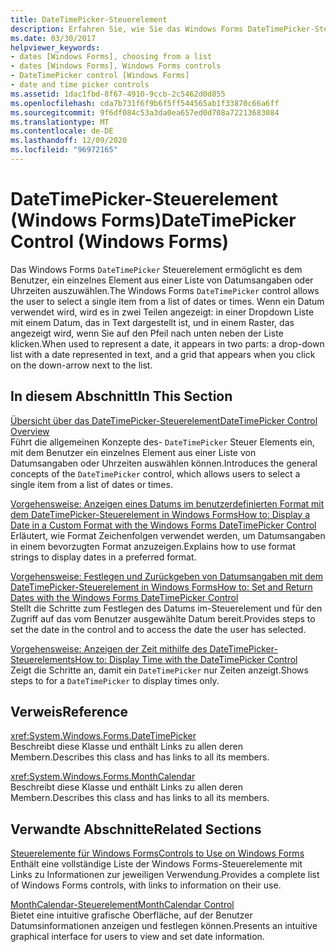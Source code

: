 ```yaml
---
title: DateTimePicker-Steuerelement
description: Erfahren Sie, wie Sie das Windows Forms DateTimePicker-Steuerelement verwenden können, damit der Benutzer ein einzelnes Element aus einer Liste von Datumsangaben oder Uhrzeiten auswählen kann.
ms.date: 03/30/2017
helpviewer_keywords:
- dates [Windows Forms], choosing from a list
- dates [Windows Forms], Windows Forms controls
- DateTimePicker control [Windows Forms]
- date and time picker controls
ms.assetid: 1dac1fbd-8f67-4910-9ccb-2c5462d0d855
ms.openlocfilehash: cda7b731f6f9b6f5ff544565ab1f33870c66a6ff
ms.sourcegitcommit: 9f6df084c53a3da0ea657ed0d708a72213683084
ms.translationtype: MT
ms.contentlocale: de-DE
ms.lasthandoff: 12/09/2020
ms.locfileid: "96972165"
---
```

# <a name="datetimepicker-control-windows-forms"></a><span data-ttu-id="16bf5-103">DateTimePicker-Steuerelement (Windows Forms)</span><span class="sxs-lookup"><span data-stu-id="16bf5-103">DateTimePicker Control (Windows Forms)</span></span>
<span data-ttu-id="16bf5-104">Das Windows Forms `DateTimePicker` Steuerelement ermöglicht es dem Benutzer, ein einzelnes Element aus einer Liste von Datumsangaben oder Uhrzeiten auszuwählen.</span><span class="sxs-lookup"><span data-stu-id="16bf5-104">The Windows Forms `DateTimePicker` control allows the user to select a single item from a list of dates or times.</span></span> <span data-ttu-id="16bf5-105">Wenn ein Datum verwendet wird, wird es in zwei Teilen angezeigt: in einer Dropdown Liste mit einem Datum, das in Text dargestellt ist, und in einem Raster, das angezeigt wird, wenn Sie auf den Pfeil nach unten neben der Liste klicken.</span><span class="sxs-lookup"><span data-stu-id="16bf5-105">When used to represent a date, it appears in two parts: a drop-down list with a date represented in text, and a grid that appears when you click on the down-arrow next to the list.</span></span>  
  
## <a name="in-this-section"></a><span data-ttu-id="16bf5-106">In diesem Abschnitt</span><span class="sxs-lookup"><span data-stu-id="16bf5-106">In This Section</span></span>  
 [<span data-ttu-id="16bf5-107">Übersicht über das DateTimePicker-Steuerelement</span><span class="sxs-lookup"><span data-stu-id="16bf5-107">DateTimePicker Control Overview</span></span>](datetimepicker-control-overview-windows-forms.md)  
 <span data-ttu-id="16bf5-108">Führt die allgemeinen Konzepte des- `DateTimePicker` Steuer Elements ein, mit dem Benutzer ein einzelnes Element aus einer Liste von Datumsangaben oder Uhrzeiten auswählen können.</span><span class="sxs-lookup"><span data-stu-id="16bf5-108">Introduces the general concepts of the `DateTimePicker` control, which allows users to select a single item from a list of dates or times.</span></span>  
  
 [<span data-ttu-id="16bf5-109">Vorgehensweise: Anzeigen eines Datums im benutzerdefinierten Format mit dem DateTimePicker-Steuerelement in Windows Forms</span><span class="sxs-lookup"><span data-stu-id="16bf5-109">How to: Display a Date in a Custom Format with the Windows Forms DateTimePicker Control</span></span>](display-a-date-in-a-custom-format-with-wf-datetimepicker-control.md)  
 <span data-ttu-id="16bf5-110">Erläutert, wie Format Zeichenfolgen verwendet werden, um Datumsangaben in einem bevorzugten Format anzuzeigen.</span><span class="sxs-lookup"><span data-stu-id="16bf5-110">Explains how to use format strings to display dates in a preferred format.</span></span>  
  
 [<span data-ttu-id="16bf5-111">Vorgehensweise: Festlegen und Zurückgeben von Datumsangaben mit dem DateTimePicker-Steuerelement in Windows Forms</span><span class="sxs-lookup"><span data-stu-id="16bf5-111">How to: Set and Return Dates with the Windows Forms DateTimePicker Control</span></span>](how-to-set-and-return-dates-with-the-windows-forms-datetimepicker-control.md)  
 <span data-ttu-id="16bf5-112">Stellt die Schritte zum Festlegen des Datums im-Steuerelement und für den Zugriff auf das vom Benutzer ausgewählte Datum bereit.</span><span class="sxs-lookup"><span data-stu-id="16bf5-112">Provides steps to set the date in the control and to access the date the user has selected.</span></span>  
  
 [<span data-ttu-id="16bf5-113">Vorgehensweise: Anzeigen der Zeit mithilfe des DateTimePicker-Steuerelements</span><span class="sxs-lookup"><span data-stu-id="16bf5-113">How to: Display Time with the DateTimePicker Control</span></span>](how-to-display-time-with-the-datetimepicker-control.md)  
 <span data-ttu-id="16bf5-114">Zeigt die Schritte an, damit ein `DateTimePicker` nur Zeiten anzeigt.</span><span class="sxs-lookup"><span data-stu-id="16bf5-114">Shows steps to for a `DateTimePicker` to display times only.</span></span>  
  
## <a name="reference"></a><span data-ttu-id="16bf5-115">Verweis</span><span class="sxs-lookup"><span data-stu-id="16bf5-115">Reference</span></span>  
 <xref:System.Windows.Forms.DateTimePicker>  
 <span data-ttu-id="16bf5-116">Beschreibt diese Klasse und enthält Links zu allen deren Membern.</span><span class="sxs-lookup"><span data-stu-id="16bf5-116">Describes this class and has links to all its members.</span></span>  
  
 <xref:System.Windows.Forms.MonthCalendar>  
 <span data-ttu-id="16bf5-117">Beschreibt diese Klasse und enthält Links zu allen deren Membern.</span><span class="sxs-lookup"><span data-stu-id="16bf5-117">Describes this class and has links to all its members.</span></span>  
  
## <a name="related-sections"></a><span data-ttu-id="16bf5-118">Verwandte Abschnitte</span><span class="sxs-lookup"><span data-stu-id="16bf5-118">Related Sections</span></span>  
 [<span data-ttu-id="16bf5-119">Steuerelemente für Windows Forms</span><span class="sxs-lookup"><span data-stu-id="16bf5-119">Controls to Use on Windows Forms</span></span>](controls-to-use-on-windows-forms.md)  
 <span data-ttu-id="16bf5-120">Enthält eine vollständige Liste der Windows Forms-Steuerelemente mit Links zu Informationen zur jeweiligen Verwendung.</span><span class="sxs-lookup"><span data-stu-id="16bf5-120">Provides a complete list of Windows Forms controls, with links to information on their use.</span></span>  
  
 [<span data-ttu-id="16bf5-121">MonthCalendar-Steuerelement</span><span class="sxs-lookup"><span data-stu-id="16bf5-121">MonthCalendar Control</span></span>](monthcalendar-control-windows-forms.md)  
 <span data-ttu-id="16bf5-122">Bietet eine intuitive grafische Oberfläche, auf der Benutzer Datumsinformationen anzeigen und festlegen können.</span><span class="sxs-lookup"><span data-stu-id="16bf5-122">Presents an intuitive graphical interface for users to view and set date information.</span></span>
